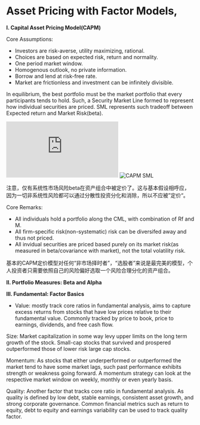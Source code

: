 # Asset Pricing with Factor Models,

**I. Capital Asset Pricing Model(CAPM)**

  Core Assumptions:
- Investors are risk-averse, utility maximizing, rational.
- Choices are based on expected risk, return and normality.
- One period market window.
- Homogenous outlook, no private information.
- Borrow and lend at risk-free rate.
- Market are frictionless and investment can be infinitely divisible. 

In equilibrium, the best portfolio must be the market portfolio that every participants tends to hold.
Such, a Security Market Line formed to represent how individual securities are priced. SML represents such tradeoff between Expected return and Market Risk(beta).

![SML Equation](https://latex.codecogs.com/gif.latex?E%28R_i%29%3DR_f&plus;%5Cbeta_i%28R_m-R_f%29)
![CAPM SML](https://cdn.wallstreetmojo.com/wp-content/uploads/2018/08/security-market-line.jpg)

注意，仅有系统性市场风险beta在资产组合中被定价了。这与基本假设相呼应，因为一切非系统性风险都可以通过分散性投资分化和消除，所以不应被”定价“。

  Core Remarks:
- All individuals hold a portfolio along the CML, with combination of Rf and M.
- All firm-specific risk(non-systematic) risk can be diversifed away and thus not priced.
- All invidual securities are priced based purely on its market risk(as measured in beta/covariance with market), not the total volatility risk. 

基本的CAPM定价模型对任何“非市场择时者”，“选股者”来说是最完美的模型，个人投资者只需要依照自己的风险偏好选取一个风险合理分化的资产组合。

**II. Portfolio Measures: Beta and Alpha**

**III. Fundamental: Factor Basics**

- Value: mostly track core ratios in fundamental analysis, aims to capture excess returns from stocks that have low prices relative to their fundamental value. Commonly tracked by price to book, price to earnings, dividends, and free cash flow. 
  
Size: Market capitalization in some way levy upper limits on the long term growth of the stock. Small-cap stocks that survived and prospered outperformed those of lower risk large cap stocks. 

Momentum: As stocks that either underperformed or outperformed the market tend to have some market lags, such past performance exhibits strength or weakness going forward. A momentum strategy can look at the respective market window on weekly, monthly or even yearly basis.

Quality: Another factor that tracks core ratio in fundamental analysis. As quality is defined by low debt, stable earnings, consistent asset growth, and strong corporate governance. Common financial metrics such as return to equity, debt to equity and earnings variability can be used to track quality factor. 
